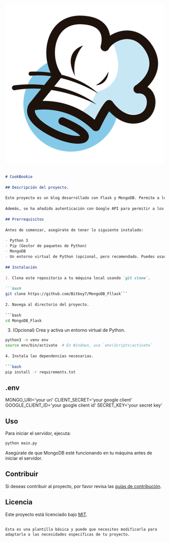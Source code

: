 

![cookbookie](static/img/logo.png)
```markdown

# CookBookie

## Descripción del proyecto.

Este proyecto es un blog desarrollado con Flask y MongoDB. Permite a los usuarios crear y gestionar publicaciones en el blog. Utiliza una base de datos MongoDB para almacenar la información de las publicaciones y los usuarios.

Además, se ha añadido autenticación con Google API para permitir a los usuarios iniciar sesión con sus cuentas de Google. Esto proporciona una capa adicional de seguridad y facilita el acceso al blog.

## Prerrequisitos

Antes de comenzar, asegúrate de tener lo siguiente instalado:

- Python 3
- Pip (Gestor de paquetes de Python)
- MongoDB
- Un entorno virtual de Python (opcional, pero recomendado. Puedes usar `venv` o `conda`)

## Instalación

1. Clona este repositorio a tu máquina local usando `git clone`.

```bash
git clone https://github.com/Bitboy7/MongoDB_Fllask```

2. Navega al directorio del proyecto.

```bash
cd MongoDB_Flask
```

3. (Opcional) Crea y activa un entorno virtual de Python.

```bash
python3 -m venv env
source env/bin/activate  # En Windows, usa `env\Scripts\activate`

4. Instala las dependencias necesarias.

```bash
pip install -r requirements.txt
```
## .env

MONGO_URI='your uri'
CLIENT_SECRET='your google client'
GOOGLE_CLIENT_ID='your google client id'
SECRET_KEY='your secret key'

## Uso

Para iniciar el servidor, ejecuta:

```bash
python main.py
```

Asegúrate de que MongoDB esté funcionando en tu máquina antes de iniciar el servidor.

## Contribuir

Si deseas contribuir al proyecto, por favor revisa las [guías de contribución](CONTRIBUTING.md).

## Licencia

Este proyecto está licenciado bajo [MIT](LICENSE).
```

Esta es una plantilla básica y puede que necesites modificarla para adaptarla a las necesidades específicas de tu proyecto.
